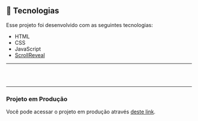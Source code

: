 ## 🚀 Tecnologias

Esse projeto foi desenvolvido com as seguintes tecnologias:

- HTML
- CSS
- JavaScript
- [ScrollReveal](https://scrollrevealjs.org/)

---

<!--START_SECTION:footer-->

<br />
<br />

<!--END_SECTION:footer-->

---

### Projeto em Produção

Você pode acessar o projeto em produção através [deste link](https://landingpage-e917.onrender.com).

